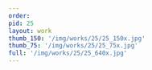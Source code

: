 ```yaml
---
order: 
pid: 25
layout: work
thumb_150: '/img/works/25/25_150x.jpg'
thumb_75: '/img/works/25/25_75x.jpg'
full: '/img/works/25/25_640x.jpg'
---
```

